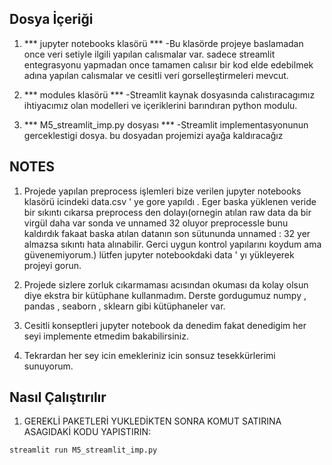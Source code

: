 ## Dosya İçeriği

1. *** jupyter notebooks klasörü ***
    -Bu klasörde projeye baslamadan once veri setiyle ilgili yapılan calısmalar var.
    sadece streamlit entegrasyonu yapmadan once tamamen calısır bir kod elde edebilmek
    adına yapılan calısmalar ve cesitli veri gorselleştirmeleri mevcut.

2. *** modules klasörü *** 
    -Streamlit kaynak dosyasında calıstıracagımız ihtiyacımız olan modelleri ve içeriklerini barındıran python modulu.

3. *** M5_streamlit_imp.py dosyası ***
    -Streamlit implementasyonunun gerceklestigi dosya. bu dosyadan projemizi ayağa kaldıracağız

## NOTES
1. Projede yapılan preprocess işlemleri bize verilen jupyter notebooks klasörü icindeki data.csv ' ye gore yapıldı . Eger baska yüklenen veride bir sıkıntı cıkarsa preprocess den dolayı(ornegin atılan raw data da bir virgül daha var sonda ve unnamed 32 oluyor preprocessle bunu kaldırdık fakaat baska atılan datanın son sütununda unnamed : 32 yer almazsa sıkıntı hata alınabilir. Gerci uygun kontrol yapılarını koydum ama güvenemiyorum.) lütfen jupyter notebookdaki data ' yı yükleyerek projeyi gorun.

2. Projede sizlere zorluk cıkarmaması acısından okuması da kolay olsun diye ekstra bir kütüphane kullanmadım. Derste gordugumuz numpy , pandas , seaborn , sklearn gibi kütüphaneler var.

3. Cesitli konseptleri jupyter notebook da denedim fakat denedigim her seyi implemente etmedim bakabilirsiniz.

4. Tekrardan her sey icin emekleriniz icin sonsuz tesekkürlerimi sunuyorum.
## Nasıl Çalıştırılır

1. GEREKLİ PAKETLERİ YUKLEDİKTEN SONRA KOMUT SATIRINA ASAGIDAKİ KODU YAPISTIRIN:

```bash
streamlit run M5_streamlit_imp.py